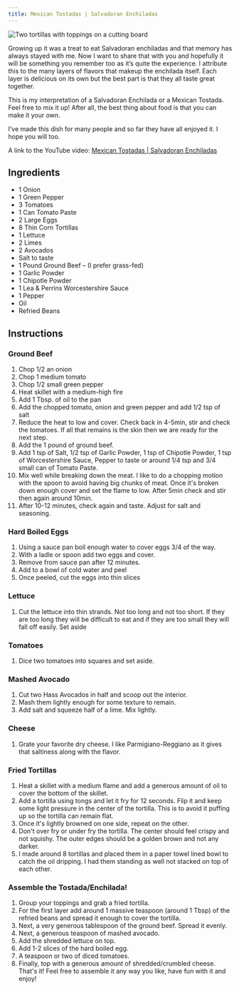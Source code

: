 ```yaml
---
title: Mexican Tostadas | Salvadoran Enchiladas
---
```


![Two tortillas with toppings on a cutting board](../../images/tostadas.jpg)

Growing up it was a treat to eat Salvadoran enchiladas and that memory has always stayed with me. Now I want to share that with you and hopefully it will be something you remember too as it’s quite the experience. I attribute this to the many layers of flavors that makeup the enchilada itself. Each layer is delicious on its own but the best part is that they all taste great together.

This is my interpretation of a Salvadoran Enchilada or a Mexican Tostada. Feel free to mix it up! After all, the best thing about food is that you can make it your own.

I’ve made this dish for many people and so far they have all enjoyed it. I hope you will too.

A link to the YouTube video: [Mexican Tostadas | Salvadoran Enchiladas](https://youtu.be/V9XCSUiiYQI)



## Ingredients 

- 1 Onion
- 1 Green Pepper
- 3 Tomatoes
- 1 Can Tomato Paste
- 2 Large Eggs
- 8 Thin Corn Tortillas
- 1 Lettuce
- 2 Limes
- 2 Avocados
- Salt to taste
- 1 Pound Ground Beef – (I prefer grass-fed)
- 1 Garlic Powder
- 1 Chipotle Powder
- 1 Lea & Perrins Worcestershire Sauce
- 1 Pepper
- Oil
- Refried Beans

## Instructions 

### Ground Beef 
1. Chop 1/2 an onion
2. Chop 1 medium tomato
3. Chop 1/2 small green pepper
4. Heat skillet with a medium-high fire
5. Add 1 Tbsp. of oil to the pan
6. Add the chopped tomato, onion and green pepper and add 1/2 tsp of salt
7. Reduce the heat to low and cover. Check back in 4-5min, stir and check the tomatoes. If all that remains is the skin then we are ready for the next step.
8. Add the 1 pound of ground beef.
9. Add 1 tsp of Salt, 1/2 tsp of Garlic Powder, 1 tsp of Chipotle Powder, 1 tsp of Worcestershire Sauce, Pepper to taste or around 1/4 tsp and 3/4 small can of Tomato Paste.
10. Mix well while breaking down the meat. I like to do a chopping motion with the spoon to avoid having big chunks of meat. Once it's broken down enough cover and set the flame to low. After 5min check and stir then again around 10min.
11. After 10-12 minutes, check again and taste. Adjust for salt and seasoning.

### Hard Boiled Eggs 

1. Using a sauce pan boil enough water to cover eggs 3/4 of the way.
2. With a ladle or spoon add two eggs and cover.
3. Remove from sauce pan after 12 minutes.
4. Add to a bowl of cold water and peel
5. Once peeled, cut the eggs into thin slices

### Lettuce 

1. Cut the lettuce into thin strands. Not too long and not too short. If they are too long they will be difficult to eat and if they are too small they will fall off easily.
Set aside

### Tomatoes 

1. Dice two tomatoes into squares and set aside.

### Mashed Avocado 

1. Cut two Hass Avocados in half and scoop out the interior.
2. Mash them lightly enough for some texture to remain.
3. Add salt and squeeze half of a lime. Mix lightly.

### Cheese 

1. Grate your favorite dry cheese. I like Parmigiano-Reggiano as it gives that saltiness along with the flavor.

### Fried Tortillas 

1. Heat a skillet with a medium flame and add a generous amount of oil to cover the bottom of the skillet.
2. Add a tortilla using tongs and let it fry for 12 seconds. Flip it and keep some light pressure in the center of the tortilla. This is to avoid it puffing up so the tortilla can remain flat.
3. Once it's lightly browned on one side, repeat on the other.
4. Don't over fry or under fry the tortilla. The center should feel crispy and not squishy. The outer edges should be a golden brown and not any darker.
5. I made around 8 tortillas and placed them in a paper towel lined bowl to catch the oil dripping. I had them standing as well not stacked on top of each other.

### Assemble the Tostada/Enchilada!

1. Group your toppings and grab a fried tortilla.
2. For the first layer add around 1 massive teaspoon (around 1 Tbsp) of the refried beans and spread it enough to cover the tortilla.
3. Next, a very generous tablespoon of the ground beef. Spread it evenly.
4. Next, a generous teaspoon of mashed avocado.
5. Add the shredded lettuce on top.
6. Add 1-2 slices of the hard boiled egg.
7. A teaspoon or two of diced tomatoes.
8. Finally, top with a generous amount of shredded/crumbled cheese.
That's it! Feel free to assemble it any way you like, have fun with it and enjoy!